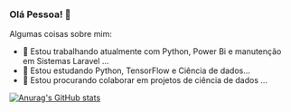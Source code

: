 ### Olá Pessoa! 👋

Algumas coisas sobre mim:

- 🔭 Estou trabalhando atualmente com Python, Power Bi e manutenção em Sistemas Laravel ...
- 🌱 Estou estudando Python, TensorFlow e Ciência de dados...
- 👯 Estou procurando colaborar em projetos de ciência de dados ...


[![Anurag's GitHub stats](https://github-readme-stats.vercel.app/api?username=aleixo2022)](https://github.com/anuraghazra/github-readme-stats)

